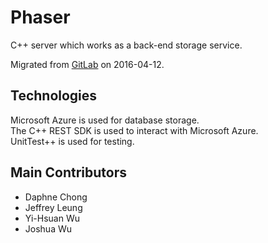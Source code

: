 # Phaser

C++ server which works as a back-end storage service.

Migrated from [GitLab](https://csil-git1.cs.surrey.sfu.ca/cmpt276-group-faze/phaser) on 2016-04-12.

## Technologies

Microsoft Azure is used for database storage.  
The C++ REST SDK is used to interact with Microsoft Azure.  
UnitTest++ is used for testing.

## Main Contributors

* Daphne Chong
* Jeffrey Leung
* Yi-Hsuan Wu
* Joshua Wu
